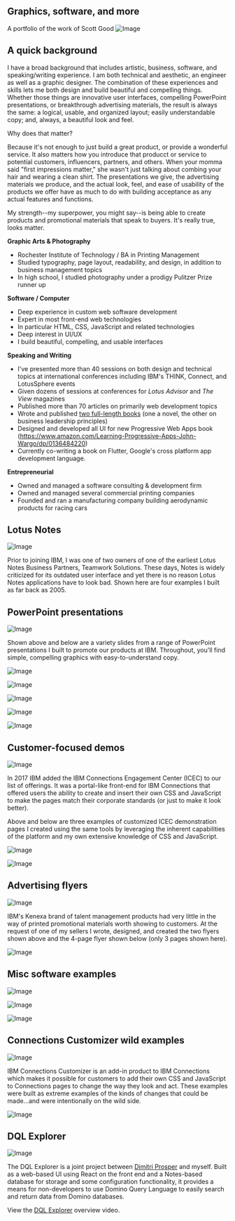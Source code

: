 ## Graphics, software, and more
A portfolio of the work of Scott Good
![Image](01-TitlePage.jpg)

## A quick background
I have a broad background that includes artistic, business, software, and speaking/writing experience. I am both technical and aesthetic, an engineer as well as a graphic designer. The combination of these experiences and skills lets me both design and build beautiful and compelling things. Whether those things are innovative user interfaces, compelling PowerPoint presentations, or breakthrough advertising materials, the result is always the same: a logical, usable, and organized layout; easily understandable copy; and, always, a beautiful look and feel.

Why does that matter? 

Because it's not enough to just build a great product, or provide a wonderful service. It also matters how you introduce that producct or service to potential customers, influencers, partners, and others. When your momma said "first impressions matter," she wasn't just talking about combing your hair and wearing a clean shirt. The presentations we give, the advertising materials we produce, and the actual look, feel, and ease of usability of the products we offer have as much to do with building acceptance as any actual features and functions. 

My strength--my superpower, you might say--is being able to create products and promotional materials that speak to buyers. It's really true, looks matter.

**Graphic Arts & Photography**
- Rochester Institute of Technology / BA in Printing Management
 - Studied typography, page layout, readability, and design, in addition to business management topics
- In high school, I studied photography under a prodigy Pulitzer Prize runner up

**Software / Computer**
- Deep experience in custom web software development
- Expert in most front-end web technologies
 - In particular HTML, CSS, JavaScript and related technologies
- Deep interest in UI/UX
 - I build beautiful, compelling, and usable interfaces

**Speaking and Writing**
- I've presented more than 40 sessions on both design and technical topics at international conferences including IBM's THINK, Connect, and LotusSphere events
- Given dozens of sessions at conferences for _Lotus Advisor_ and _The View_ magazines
- Published more than 70 articles on primarily web development topics
- Wrote and published [two full-length books](https://www.amazon.com/Scott-Good/e/B009CE01Y0%3Fref=dbs_a_mng_rwt_scns_share) (one a novel, the other on business leadership principles)
- Designed and developed all UI for new Progressive Web Apps book (https://www.amazon.com/Learning-Progressive-Apps-John-Wargo/dp/0136484220)
- Currently co-writing a book on Flutter, Google's cross platform app development language.


**Entrepreneurial**
- Owned and managed a software consulting & development firm
- Owned and managed several commercial printing companies
- Founded and ran a manufacturing company building aerodynamic products for racing cars


## Lotus Notes
![Image](04-LotusNotes.jpg)

Prior to joining IBM, I was one of two owners of one of the earliest Lotus Notes Business Partners, Teamwork Solutions. These days, Notes is widely criticized for its outdated user interface and yet there is no reason Lotus Notes applications have to look bad. Shown here are four examples I built as far back as 2005.

## PowerPoint presentations
![Image](05-Ceva.jpg)

Shown above and below are a variety slides from a range of PowerPoint presentations I built to promote our products at IBM. Throughout, you'll find simple, compelling graphics with easy-to-understand copy.

![Image](06-Aarons.jpg)

![Image](07-PPTIntro.jpg)

![Image](08-ICECOverview.jpg)

![Image](09-Mears.jpg)

![Image](10-WatsonWorkspace.jpg)


## Customer-focused demos

![Image](13-EileenFisher.jpg)

In 2017 IBM added the IBM Connections Engagement Center (ICEC) to our list of offerings. It was a portal-like front-end for IBM Connections that offered users the ability to create and insert their own CSS and JavaScript to make the pages match their corporate standards (or just to make it look better). 

Above and below are three examples of customized ICEC demonstration pages I created using the same tools by leveraging the inherent capabilities of the platform and my own extensive knowledge of CSS and JavaScript.

![Image](14-SFBI.jpg)

![Image](15-Domino10.jpg)


## Advertising flyers

![Image](18-WatsonTalent1.jpg)

IBM's Kenexa brand of talent management products had very little in the way of printed promotional materials worth showing to customers. At the request of one of my sellers I wrote, designed, and created the two flyers shown above and the 4-page flyer shown below (only 3 pages shown here).

![Image](19-Kenexa.jpg)


## Misc software examples

![Image](17-Cisco.jpg)

![Image](12-Umbrellas.jpg)

![Image](20-Bootstrap.jpg)


## Connections Customizer wild examples

![Image](21-CustomizerYellow.jpg)

IBM Connections Customizer is an add-in product to IBM Connections which makes it possible for customers to add their own CSS and JavaScript to Connections pages to change the way they look and act. These examples were built as extreme examples of the kinds of changes that could be made...and were intentionally on the wild side.

![Image](22-CustomizerMore.jpg)

## DQL Explorer

![Image](DQLExplorer.jpg)

The DQL Explorer is a joint project between [Dimitri Prosper](https://dprosper.github.io) and myself. Built as a web-based UI using React on the front end and a Notes-based database for storage and some configuration functionality, it provides a means for non-developers to use Domino Query Language to easily search and return data from Domino databases.

View the [DQL Explorer](https://www.youtube.com/embed/Cfw_6Wvk8c8) overview video.

